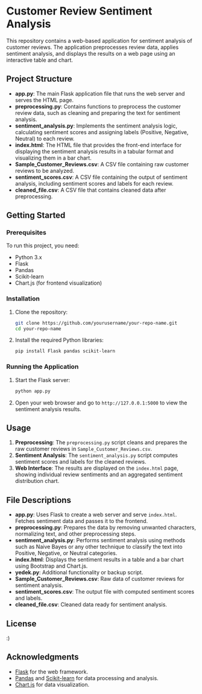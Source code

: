 
# Customer Review Sentiment Analysis

This repository contains a web-based application for sentiment analysis of customer reviews. The application preprocesses review data, applies sentiment analysis, and displays the results on a web page using an interactive table and chart.

## Project Structure

- **app.py**: The main Flask application file that runs the web server and serves the HTML page.
- **preprocessing.py**: Contains functions to preprocess the customer review data, such as cleaning and preparing the text for sentiment analysis.
- **sentiment_analysis.py**: Implements the sentiment analysis logic, calculating sentiment scores and assigning labels (Positive, Negative, Neutral) to each review.
- **index.html**: The HTML file that provides the front-end interface for displaying the sentiment analysis results in a tabular format and visualizing them in a bar chart.
- **Sample_Customer_Reviews.csv**: A CSV file containing raw customer reviews to be analyzed.
- **sentiment_scores.csv**: A CSV file containing the output of sentiment analysis, including sentiment scores and labels for each review.
- **cleaned_file.csv**: A CSV file that contains cleaned data after preprocessing.

## Getting Started

### Prerequisites

To run this project, you need:

- Python 3.x
- Flask
- Pandas
- Scikit-learn
- Chart.js (for frontend visualization)

### Installation

1. Clone the repository:
    ```bash
    git clone https://github.com/yourusername/your-repo-name.git
    cd your-repo-name
    ```

2. Install the required Python libraries:
    ```bash
    pip install Flask pandas scikit-learn
    ```

### Running the Application

1. Start the Flask server:
    ```bash
    python app.py
    ```

2. Open your web browser and go to `http://127.0.0.1:5000` to view the sentiment analysis results.

## Usage

1. **Preprocessing**: The `preprocessing.py` script cleans and prepares the raw customer reviews in `Sample_Customer_Reviews.csv`.
2. **Sentiment Analysis**: The `sentiment_analysis.py` script computes sentiment scores and labels for the cleaned reviews.
3. **Web Interface**: The results are displayed on the `index.html` page, showing individual review sentiments and an aggregated sentiment distribution chart.

## File Descriptions

- **app.py**: Uses Flask to create a web server and serve `index.html`. Fetches sentiment data and passes it to the frontend.
- **preprocessing.py**: Prepares the data by removing unwanted characters, normalizing text, and other preprocessing steps.
- **sentiment_analysis.py**: Performs sentiment analysis using methods such as Naive Bayes or any other technique to classify the text into Positive, Negative, or Neutral categories.
- **index.html**: Displays the sentiment results in a table and a bar chart using Bootstrap and Chart.js.
- **yedek.py**: Additional functionality or backup script.
- **Sample_Customer_Reviews.csv**: Raw data of customer reviews for sentiment analysis.
- **sentiment_scores.csv**: The output file with computed sentiment scores and labels.
- **cleaned_file.csv**: Cleaned data ready for sentiment analysis.

## License

:)

## Acknowledgments

- [Flask](https://flask.palletsprojects.com/) for the web framework.
- [Pandas](https://pandas.pydata.org/) and [Scikit-learn](https://scikit-learn.org/stable/) for data processing and analysis.
- [Chart.js](https://www.chartjs.org/) for data visualization.
